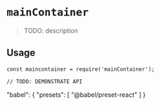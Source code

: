 # `mainContainer`

> TODO: description

## Usage

```
const maincontainer = require('mainContainer');

// TODO: DEMONSTRATE API
```
"babel": {
    "presets": [
      "@babel/preset-react"
    ]
  }
